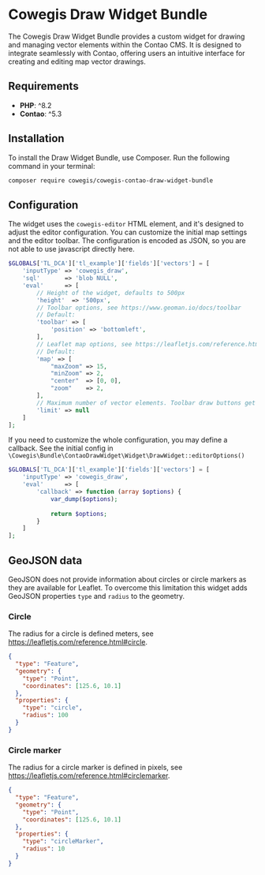 # Cowegis Draw Widget Bundle

The Cowegis Draw Widget Bundle provides a custom widget for drawing and managing vector elements within the Contao CMS. 
It is designed to integrate seamlessly with Contao, offering users an intuitive interface for creating and editing 
map vector drawings.

## Requirements

- **PHP**: ^8.2
- **Contao**: ^5.3

## Installation

To install the Draw Widget Bundle, use Composer. Run the following command in your terminal:
```bash
composer require cowegis/cowegis-contao-draw-widget-bundle
```

## Configuration

The widget uses the `cowegis-editor` HTML element, and it's designed to adjust the editor configuration. You can
customize the initial map settings and the editor toolbar. The configuration is encoded as JSON, so you are not able
to use javascript directly here.

```php
$GLOBALS['TL_DCA']['tl_example']['fields']['vectors'] = [
    'inputType' => 'cowegis_draw',
    'sql'       => 'blob NULL',
    'eval'      => [
        // Height of the widget, defaults to 500px
        'height'  => '500px',
        // Toolbar options, see https://www.geoman.io/docs/toolbar
        // Default:
        'toolbar' => [
            'position' => 'bottomleft',
        ],
        // Leaflet map options, see https://leafletjs.com/reference.html#map-option
        // Default:
        'map' => [
            "maxZoom" => 15,
            "minZoom" => 2,
            "center"  => [0, 0],
            "zoom"    => 2,
        ],
        // Maximum number of vector elements. Toolbar draw buttons get disabled when used.
        'limit' => null
    ]
];
```

If you need to customize the whole configuration, you may define a callback. See the initial config in 
`\Cowegis\Bundle\ContaoDrawWidget\Widget\DrawWidget::editorOptions()`

```php
$GLOBALS['TL_DCA']['tl_example']['fields']['vectors'] = [
    'inputType' => 'cowegis_draw',
    'eval'      => [
        'callback' => function (array $options) {
            var_dump($options);
            
            return $options;
        }
    ]
];
```

## GeoJSON data

GeoJSON does not provide information about circles or circle markers as they are available for Leaflet. To overcome
this limitation this widget adds GeoJSON properties `type` and `radius` to the geometry.

### Circle

The radius for a circle is defined meters, see https://leafletjs.com/reference.html#circle.

```json
{
  "type": "Feature",
  "geometry": {
    "type": "Point",
    "coordinates": [125.6, 10.1]
  },
  "properties": {
    "type": "circle",
    "radius": 100
  }
}
```

### Circle marker

The radius for a circle marker is defined in pixels, see https://leafletjs.com/reference.html#circlemarker.

```json
{
  "type": "Feature",
  "geometry": {
    "type": "Point",
    "coordinates": [125.6, 10.1]
  },
  "properties": {
    "type": "circleMarker",
    "radius": 10
  }
}
```
